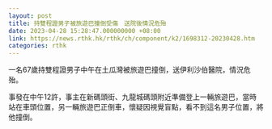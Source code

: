 ```yaml
---
layout: post
title: 持雙程證男子被旅遊巴撞倒受傷　送院後情況危殆
date: 2023-04-28 15:28:47.000000000 +08:00
link: https://news.rthk.hk/rthk/ch/component/k2/1698312-20230428.htm
categories: rthk
---
```


一名67歲持雙程證男子中午在土瓜灣被旅遊巴撞倒，送伊利沙伯醫院，情況危殆。

事發在中午12許，事主在新碼頭街、九龍城碼頭附近準備登上一輛旅遊巴，當時站在車頭位置，另一輛旅遊巴正倒車，懷疑因視覺盲點，看不到這名男子位置，將他撞倒。

